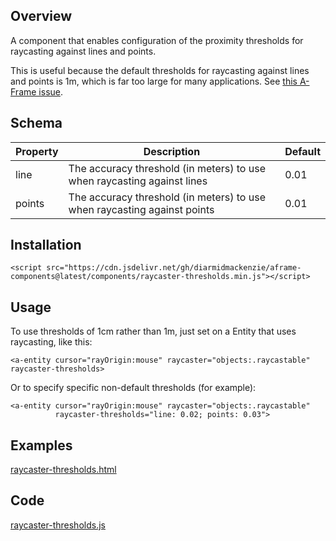 ## Overview

A component that enables configuration of the proximity thresholds for raycasting against lines and points.

This is useful because the default thresholds for raycasting against lines and points is 1m, which is far too large for many applications.  See [this A-Frame issue](https://github.com/aframevr/aframe/issues/5072).



## Schema

| Property | Description                                                  | Default |
| -------- | ------------------------------------------------------------ | ------- |
| line     | The accuracy threshold (in meters) to use when raycasting against lines | 0.01    |
| points   | The accuracy threshold (in meters) to use when raycasting against points | 0.01    |



## Installation

```
<script src="https://cdn.jsdelivr.net/gh/diarmidmackenzie/aframe-components@latest/components/raycaster-thresholds.min.js"></script>
```


## Usage

To use thresholds of 1cm rather than 1m, just set on a Entity that uses raycasting, like this:

```
<a-entity cursor="rayOrigin:mouse" raycaster="objects:.raycastable" raycaster-thresholds>
```

Or to specify specific non-default thresholds (for example):

```
<a-entity cursor="rayOrigin:mouse" raycaster="objects:.raycastable"
          raycaster-thresholds="line: 0.02; points: 0.03">
```



## Examples

[raycaster-thresholds.html](https://diarmidmackenzie.github.io/aframe-components/component-usage/raycaster-thresholds.html)



## Code

  [raycaster-thresholds.js](https://github.com/diarmidmackenzie/aframe-components/blob/main/components/raycaster-thresholds.js)
